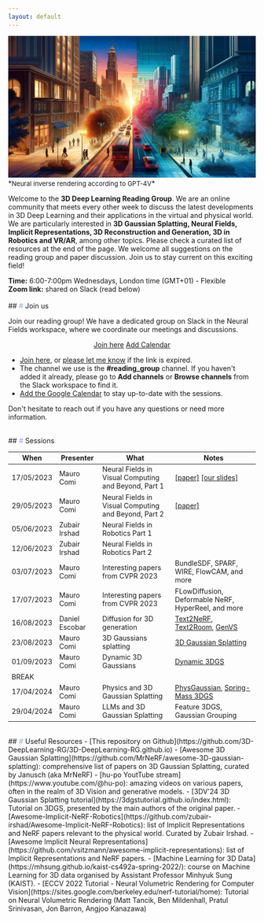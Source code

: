```yaml
---
layout: default
---
```


<img src='img/inverse_rendering_urban.webp' style='object-fit: cover;'>
*<font size="2" >Neural inverse rendering according to GPT-4V</font>*

Welcome to the **3D Deep Learning Reading Group**. We are an online community that meets every other week to discuss the latest developments in 3D Deep Learning and their applications in the virtual and physical world. We are particularly interested in **3D Gaussian Splatting, Neural Fields, Implicit Representations, 3D Reconstruction and Generation, 3D in Robotics and VR/AR**, among other topics. Please check a curated list of resources at the end of the page. We welcome all suggestions on the reading group and paper discussion. Join us to stay current on this exciting field!

<div class="rounded-rectangle">
<span style='font-weight: 700'>Time:</span> 6:00-7:00pm Wednesdays, London time (GMT+01) - Flexible <br>
<span style='font-weight: 700'>Zoom link:</span> shared on Slack (read below)
</div>

<br>
## <font color='#8EA7E9'>#</font> Join us

Join our reading group! We have a dedicated group on Slack in the Neural Fields workspace, where we coordinate our meetings and discussions.

<div style="display: block;text-align: center;">
    <a href="https://join.slack.com/t/neuralfields/shared_invite/zt-2g0gtol8l-PgiDnHmCpWVidYzXypO7_Q" class="touch-rectangle">Join here</a>
    <a href="https://calendar.google.com/calendar/u/0?cid=NTk4MGNmN2IyOTA0NWU1ODViOGEwOTY0YWY3MjE1MDI2YjA0OTM5ZWUzMWNkODYzOWM3NmVmMzA3MDc4YTQ3Y0Bncm91cC5jYWxlbmRhci5nb29nbGUuY29t" class="touch-rectangle">Add Calendar</a>
</div>


- [Join here](https://join.slack.com/t/neuralfields/shared_invite/zt-2g0gtol8l-PgiDnHmCpWVidYzXypO7_Q), or [please let me know](contact) if the link is expired.
- The channel we use is the **#reading_group** channel. If you haven't added it already, please go to **Add channels** or **Browse channels** from the Slack workspace to find it. 
- [Add the Google Calendar](https://calendar.google.com/calendar/u/0?cid=NTk4MGNmN2IyOTA0NWU1ODViOGEwOTY0YWY3MjE1MDI2YjA0OTM5ZWUzMWNkODYzOWM3NmVmMzA3MDc4YTQ3Y0Bncm91cC5jYWxlbmRhci5nb29nbGUuY29t) to stay up-to-date with the sessions.

Don't hesitate to reach out if you have any questions or need more information.

<br>
## <font color='#8EA7E9'>#</font> Sessions

When | Presenter| What       | Notes
-----|----------|------------|--------
17/05/2023  | Mauro Comi| Neural Fields in Visual Computing and Beyond, Part 1 |[[paper]](https://arxiv.org/abs/2111.11426) [[our slides]](slides/3DRG_1705.pdf) | 
29/05/2023  | Mauro Comi| Neural Fields in Visual Computing and Beyond, Part 2 | [[paper]](https://arxiv.org/abs/2111.11426) | 
05/06/2023  | Zubair Irshad| Neural Fields in Robotics Part 1 | |
12/06/2023  | Zubair Irshad| Neural Fields in Robotics Part 2 | |
03/07/2023  | Mauro Comi | Interesting papers from CVPR 2023 | BundleSDF, SPARF, WIRE, FlowCAM, and more|
17/07/2023  | Mauro Comi | Interesting papers from CVPR 2023 | FLowDiffusion, Deformable NeRF, HyperReel, and more|
16/08/2023  | Daniel Escobar | Diffusion for 3D generation | [Text2NeRF](https://eckertzhang.github.io/Text2NeRF.github.io/), [Text2Room](https://lukashoel.github.io/text-to-room/), [GenVS](https://nvlabs.github.io/genvs/)|
23/08/2023  | Mauro Comi | 3D Gaussians splatting | [3D Gaussian Splatting](https://github.com/graphdeco-inria/gaussian-splatting) |
01/09/2023  | Mauro Comi | Dynamic 3D Gaussians | [Dynamic 3DGS](https://dynamic3dgaussians.github.io/) |
BREAK  |  |  |  |
17/04/2024 | Mauro Comi | Physics and 3D Gaussian Splatting | [PhysGaussian](https://xpandora.github.io/PhysGaussian/), [Spring-Mass 3DGS](https://zlicheng.com/spring_gaus/) |
29/04/2024 | Mauro Comi | LLMs and 3D Gaussian Splatting | Feature 3DGS, Gaussian Grouping |

<br>
## <font color='#8EA7E9'>#</font> Useful Resources
- [This repository on Github](https://github.com/3D-DeepLearning-RG/3D-DeepLearning-RG.github.io)
- [Awesome 3D Gaussian Splatting](https://github.com/MrNeRF/awesome-3D-gaussian-splatting): comprehensive list of papers on 3D Gaussian Splatting, curated by Janusch (aka MrNeRF)
- [hu-po YoutTube stream](https://www.youtube.com/@hu-po): amazing videos on various papers, often in the realm of 3D Vision and generative models.
- [3DV'24 3D Gaussian Splatting tutorial](https://3dgstutorial.github.io/index.html): Tutorial on 3DGS, presented by the main authors of the original paper. 
- [Awesome-Implicit-NeRF-Robotics](https://github.com/zubair-irshad/Awesome-Implicit-NeRF-Robotics): list of Implicit Representations and NeRF papers relevant to the physical world. Curated by Zubair Irshad.
- [Awesome Implicit Neural Representations](https://github.com/vsitzmann/awesome-implicit-representations): list of Implicit Representations and NeRF papers.
- [Machine Learning for 3D Data](https://mhsung.github.io/kaist-cs492a-spring-2022/): course on Machine Learning for 3D data organised by Assistant Professor Minhyuk Sung (KAIST).
- [ECCV 2022 Tutorial - Neural Volumetric Rendering for Computer Vision](https://sites.google.com/berkeley.edu/nerf-tutorial/home): Tutorial on Neural Volumetric Rendering (Matt Tancik, Ben Mildenhall, Pratul Srinivasan, Jon Barron, Angjoo Kanazawa)
